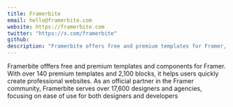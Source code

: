 ```yaml
---
title: Framerbite
email: hello@framerbite.com
website: https://framerbite.com
twitter: "https://x.com/framerbite"
github: 
description: "Framerbite offers free and premium templates for Framer, featuring over 140 templates and 2,100 blocks to help users create professional websites quickly. "
---
```

Framerbite offfers free and premium templates and components for Framer. With over 140 premium templates and 2,100 blocks, it helps users quickly create professional websites. As an official partner in the Framer community, Framerbite serves over 17,600 designers and agencies, focusing on ease of use for both designers and developers
